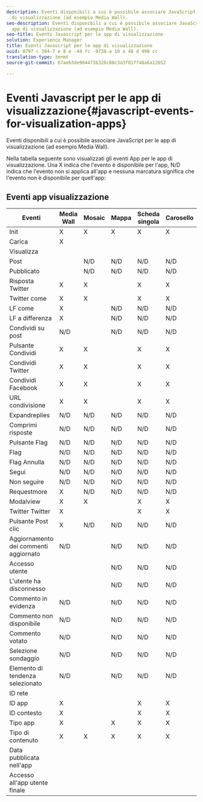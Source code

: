 ```yaml
---
description: Eventi disponibili a cui è possibile associare JavaScript per le app
  di visualizzazione (ad esempio Media Wall).
seo-description: Eventi disponibili a cui è possibile associare JavaScript per le
  app di visualizzazione (ad esempio Media Wall).
seo-title: Eventi Javascript per le app di visualizzazione
solution: Experience Manager
title: Eventi Javascript per le app di visualizzazione
uuid: 0797 c 384-7 e 8 e -44 fc -9738-a 10 a 48 d 490 cc
translation-type: tm+mt
source-git-commit: 67aeb3de964473b326c88c3a3f81ff48a6a12652

---
```



# Eventi Javascript per le app di visualizzazione{#javascript-events-for-visualization-apps}

Eventi disponibili a cui è possibile associare JavaScript per le app di visualizzazione (ad esempio Media Wall).

Nella tabella seguente sono visualizzati gli eventi App per le app di visualizzazione. Una X indica che l'evento è disponibile per l'app, N/D indica che l'evento non si applica all'app e nessuna marcatura significa che l'evento non è disponibile per quell'app:

## Eventi app visualizzazione

| Eventi | Media Wall | Mosaic | Mappa | Scheda singola | Carosello | Pulsante Post | Filmstrip |
|---|---|---|---|---|---|---|---|
| Init | X | X | X | X | X | X | X |
| Carica | X |  |  |  |  |  |  |
| Visualizza |  |  |  |  |  |  |  |
| Post |  | N/D | N/D | N/D | N/D |  | N/D |
| Pubblicato |  | N/D | N/D | N/D | N/D |  | N/D |
| Risposta Twitter | X | X |  | X | X | N/D | X |
| Twitter come | X | X |  | X | X | N/D | X |
| LF come | X |  | N/D | N/D | N/D | N/D | N/D |
| LF a differenza | X |  | N/D | N/D | N/D | N/D | N/D |
| Condividi su post | N/D |  | N/D | N/D | N/D | N/D | N/D |
| Pulsante Condividi | X | X |  | X | X | N/D | X |
| Condividi Twitter | X | X |  | X | X | N/D | X |
| Condividi Facebook | X | X |  | X | X | N/D | X |
| URL condivisione | X | X |  | X | X | N/D | X |
| Expandreplies | N/D | N/D | N/D | N/D | N/D | N/D | N/D |
| Comprimi risposte | N/D | N/D | N/D | N/D | N/D | N/D | N/D |
| Pulsante Flag | N/D | N/D | N/D | N/D | N/D | N/D | N/D |
| Flag | N/D | N/D | N/D | N/D | N/D | N/D | N/D |
| Flag Annulla | N/D | N/D | N/D | N/D | N/D | N/D | N/D |
| Segui | N/D | N/D | N/D | N/D | N/D | N/D | N/D |
| Non seguire | N/D | N/D | N/D | N/D | N/D | N/D | N/D |
| Requestmore | X | N/D | N/D | N/D | N/D | N/D | N/D |
| Modalview | X | X |  | X | X | N/D | X |
| Twitter Twitter | X |  |  | X | X | N/D | X |
| Pulsante Post clic | X | N/D | N/D | N/D | N/D | X | N/D |
| Aggiornamento dei commenti aggiornato | N/D |  | N/D | N/D | N/D | N/D | N/D |
| Accesso utente |  |  | N/D | N/D | N/D |  | N/D |
| L'utente ha disconnesso |  |  | N/D | N/D | N/D |  | N/D |
| Commento in evidenza | N/D |  | N/D | N/D | N/D | N/D | N/D |
| Commento non disponibile | N/D |  | N/D | N/D | N/D | N/D | N/D |
| Commento votato | N/D |  | N/D | N/D | N/D | N/D | N/D |
| Selezione sondaggio | N/D |  | N/D | N/D | N/D | N/D | N/D |
| Elemento di tendenza selezionato | N/D |  | N/D | N/D | N/D | N/D | N/D |
| ID rete |  |  |  |  |  |  | N/D |
| ID app | X |  |  | X | X | X | X |
| ID contesto | X |  |  | X | X | X | X |
| Tipo app | X |  | X | X | X | X | X |
| Tipo di contenuto | X | X | X | X | X | X |  |
| Data pubblicata nell'app |  |  |  |  |  |  |  |
| Accesso all'app utente finale |  |  |  |  |  |  |  |
